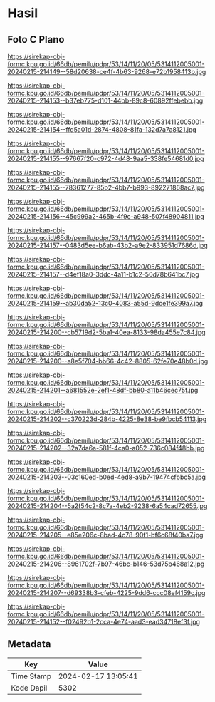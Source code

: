 # Hasil

## Foto C Plano

https://sirekap-obj-formc.kpu.go.id/66db/pemilu/pdpr/53/14/11/20/05/5314112005001-20240215-214149--58d20638-ce4f-4b63-9268-e72b1958413b.jpg

https://sirekap-obj-formc.kpu.go.id/66db/pemilu/pdpr/53/14/11/20/05/5314112005001-20240215-214153--b37eb775-d101-44bb-89c8-60892ffebebb.jpg

https://sirekap-obj-formc.kpu.go.id/66db/pemilu/pdpr/53/14/11/20/05/5314112005001-20240215-214154--ffd5a01d-2874-4808-81fa-132d7a7a8121.jpg

https://sirekap-obj-formc.kpu.go.id/66db/pemilu/pdpr/53/14/11/20/05/5314112005001-20240215-214155--97667f20-c972-4d48-9aa5-338fe54681d0.jpg

https://sirekap-obj-formc.kpu.go.id/66db/pemilu/pdpr/53/14/11/20/05/5314112005001-20240215-214155--78361277-85b2-4bb7-b993-892271868ac7.jpg

https://sirekap-obj-formc.kpu.go.id/66db/pemilu/pdpr/53/14/11/20/05/5314112005001-20240215-214156--45c999a2-465b-4f9c-a948-507f48904811.jpg

https://sirekap-obj-formc.kpu.go.id/66db/pemilu/pdpr/53/14/11/20/05/5314112005001-20240215-214157--0483d5ee-b6ab-43b2-a9e2-833951d7686d.jpg

https://sirekap-obj-formc.kpu.go.id/66db/pemilu/pdpr/53/14/11/20/05/5314112005001-20240215-214157--d4ef18a0-3ddc-4a11-b1c2-50d78b641bc7.jpg

https://sirekap-obj-formc.kpu.go.id/66db/pemilu/pdpr/53/14/11/20/05/5314112005001-20240215-214159--ab30da52-13c0-4083-a55d-9dce1fe399a7.jpg

https://sirekap-obj-formc.kpu.go.id/66db/pemilu/pdpr/53/14/11/20/05/5314112005001-20240215-214200--cb5719d2-5ba1-40ea-8133-98da455e7c84.jpg

https://sirekap-obj-formc.kpu.go.id/66db/pemilu/pdpr/53/14/11/20/05/5314112005001-20240215-214200--a8e5f704-bb66-4c42-8805-62fe70e48b0d.jpg

https://sirekap-obj-formc.kpu.go.id/66db/pemilu/pdpr/53/14/11/20/05/5314112005001-20240215-214201--a681552e-2ef1-48df-bb80-a11b46cec75f.jpg

https://sirekap-obj-formc.kpu.go.id/66db/pemilu/pdpr/53/14/11/20/05/5314112005001-20240215-214202--c370223d-284b-4225-8e38-be9fbcb54113.jpg

https://sirekap-obj-formc.kpu.go.id/66db/pemilu/pdpr/53/14/11/20/05/5314112005001-20240215-214202--32a7da6a-581f-4ca0-a052-736c084f48bb.jpg

https://sirekap-obj-formc.kpu.go.id/66db/pemilu/pdpr/53/14/11/20/05/5314112005001-20240215-214203--03c160ed-b0ed-4ed8-a9b7-19474cfbbc5a.jpg

https://sirekap-obj-formc.kpu.go.id/66db/pemilu/pdpr/53/14/11/20/05/5314112005001-20240215-214204--5a2f54c2-8c7a-4eb2-9238-6a54cad72655.jpg

https://sirekap-obj-formc.kpu.go.id/66db/pemilu/pdpr/53/14/11/20/05/5314112005001-20240215-214205--e85e206c-8bad-4c78-90f1-bf6c68f40ba7.jpg

https://sirekap-obj-formc.kpu.go.id/66db/pemilu/pdpr/53/14/11/20/05/5314112005001-20240215-214206--8961702f-7b97-46bc-b146-53d75b468a12.jpg

https://sirekap-obj-formc.kpu.go.id/66db/pemilu/pdpr/53/14/11/20/05/5314112005001-20240215-214207--d69338b3-cfeb-4225-9dd6-ccc08ef4159c.jpg

https://sirekap-obj-formc.kpu.go.id/66db/pemilu/pdpr/53/14/11/20/05/5314112005001-20240215-214152--f02492b1-2cca-4e74-aad3-ead34718ef3f.jpg


## Metadata

| Key        | Value               |
| ---------- | ------------------- |
| Time Stamp | 2024-02-17 13:05:41 |
| Kode Dapil | 5302                |



